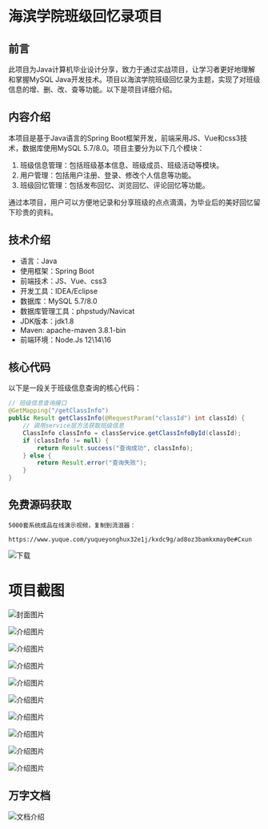 # 海滨学院班级回忆录项目

## 前言

此项目为Java计算机毕业设计分享，致力于通过实战项目，让学习者更好地理解和掌握MySQL Java开发技术。项目以海滨学院班级回忆录为主题，实现了对班级信息的增、删、改、查等功能。以下是项目详细介绍。

## 内容介绍

本项目是基于Java语言的Spring Boot框架开发，前端采用JS、Vue和css3技术，数据库使用MySQL 5.7/8.0。项目主要分为以下几个模块：

1. 班级信息管理：包括班级基本信息、班级成员、班级活动等模块。
2. 用户管理：包括用户注册、登录、修改个人信息等功能。
3. 班级回忆管理：包括发布回忆、浏览回忆、评论回忆等功能。

通过本项目，用户可以方便地记录和分享班级的点点滴滴，为毕业后的美好回忆留下珍贵的资料。

## 技术介绍

- 语言：Java
- 使用框架：Spring Boot
- 前端技术：JS、Vue、css3
- 开发工具：IDEA/Eclipse
- 数据库：MySQL 5.7/8.0
- 数据库管理工具：phpstudy/Navicat
- JDK版本：jdk1.8
- Maven: apache-maven 3.8.1-bin
- 前端环境：Node.Js 12\14\16

## 核心代码

以下是一段关于班级信息查询的核心代码：

```java
// 班级信息查询接口
@GetMapping("/getClassInfo")
public Result getClassInfo(@RequestParam("classId") int classId) {
    // 调用service层方法获取班级信息
    ClassInfo classInfo = classService.getClassInfoById(classId);
    if (classInfo != null) {
        return Result.success("查询成功", classInfo);
    } else {
        return Result.error("查询失败");
    }
}
```

## 免费源码获取

```
5000套系统成品在线演示视频，复制到流浪器： 
```
```
https://www.yuque.com/yuqueyonghux32e1j/kxdc9g/ad8oz3bamkxmay0e#Cxun
```
![下载](https://img12.360buyimg.com/ddimg/jfs/t1/339687/11/1349/28408/68ad865fF412d7877/adaa650483a100f2.jpg)

# 项目截图

![封面图片](https://img12.360buyimg.com/ddimg/jfs/t1/310265/31/26427/139866/689da5c4F74a68d08/56287390b65fb0c5.jpg)

![介绍图片](https://img14.360buyimg.com/ddimg/jfs/t1/308523/22/26604/79300/689da5a1F2f766835/219a293f582aba54.jpg)

![介绍图片](https://img12.360buyimg.com/ddimg/jfs/t1/316600/39/24915/105696/689da5a2F7ab9c1c8/7f0183922822f4a9.jpg)

![介绍图片](https://img12.360buyimg.com/ddimg/jfs/t1/310743/24/26397/54054/689da5a2Ff0b4bde9/543bd2fd2cc14e33.jpg)

![介绍图片](https://img12.360buyimg.com/ddimg/jfs/t1/322070/4/8189/38029/689da5a2Fee711e54/d82051d1717fa6e0.jpg)

![介绍图片](https://img14.360buyimg.com/ddimg/jfs/t1/297804/23/13918/35793/689da5a3F0b4de5d8/f89954e88e771026.jpg)

![介绍图片](https://img12.360buyimg.com/ddimg/jfs/t1/313383/6/25789/20028/689da5a3Fc3e1606e/b5508f172ac53745.jpg)

![介绍图片](https://img11.360buyimg.com/ddimg/jfs/t1/319352/7/24956/37727/689da5a4F99487893/a693612e57110c5f.jpg)

![介绍图片](https://img10.360buyimg.com/ddimg/jfs/t1/311787/34/26190/20458/689da5a4Fafffa472/aeba71236a9e0135.jpg)

![介绍图片](https://img14.360buyimg.com/ddimg/jfs/t1/327057/7/4429/79597/689da5a5F00edeb75/4886f1402aa458a0.jpg)


## 万字文档
![文档介绍](https://img14.360buyimg.com/ddimg/jfs/t1/338393/1/3576/156947/68b1ad0cF74dc525c/ff9cd6c574295685.jpg)
